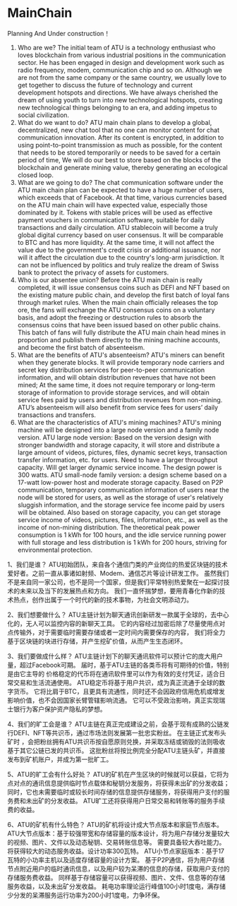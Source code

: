 # MainChain

Planning And Under construction！

1. Who are we?
The initial team of ATU is a technology enthusiast who loves blockchain from various industrial positions in the communication sector. He has been engaged in design and development work such as radio frequency, modem, communication chip and so on.
Although we are not from the same company or the same country, we usually love to get together to discuss the future of technology and current development hotspots and directions.
We have always cherished the dream of using youth to turn into new technological hotspots, creating new technological things belonging to an era, and adding impetus to social civilization.
2. What do we want to do?
ATU main chain plans to develop a global, decentralized, new chat tool that no one can monitor content for chat communication innovation.
After its content is encrypted, in addition to using point-to-point transmission as much as possible, for the content that needs to be stored temporarily or needs to be saved for a certain period of time,
We will do our best to store based on the blocks of the blockchain and generate mining value, thereby generating an ecological closed loop.
3. What are we going to do?
The chat communication software under the ATU main chain plan can be expected to have a huge number of users, which exceeds that of Facebook.
At that time, various currencies based on the ATU main chain will have expected value, especially those dominated by it.
Tokens with stable prices will be used as effective payment vouchers in communication software, suitable for daily transactions and daily circulation.
ATU stablecoin will become a truly global digital currency based on user consensus.
It will be comparable to BTC and has more liquidity. At the same time, it will not affect the value due to the government's credit crisis or additional issuance, nor will it affect the circulation due to the country's long-arm jurisdiction.
It can not be influenced by politics and truly realize the dream of Swiss bank to protect the privacy of assets for customers.
4. Who is our absentee union?
Before the ATU main chain is really completed, it will issue consensus coins such as DEFI and NFT based on the existing mature public chain, and develop the first batch of loyal fans through market rules.
When the main chain officially releases the top ore, the fans will exchange the ATU consensus coins on a voluntary basis, and adopt the freezing or destruction rules to absorb the consensus coins that have been issued based on other public chains.
This batch of fans will fully distribute the ATU main chain head mines in proportion and publish them directly to the mining machine accounts, and become the first batch of absenteeism.
5. What are the benefits of ATU's absenteeism?
ATU's miners can benefit when they generate blocks. It will provide temporary node carriers and secret key distribution services for peer-to-peer communication information, and will obtain distribution revenues that have not been mined;
At the same time, it does not require temporary or long-term storage of information to provide storage services, and will obtain service fees paid by users and distribution revenues from non-mining.
ATU’s absenteeism will also benefit from service fees for users’ daily transactions and transfers.
6. What are the characteristics of ATU's mining machines?
ATU's mining machine will be designed into a large node version and a family node version.
ATU large node version: Based on the version design with stronger bandwidth and storage capacity, it will store and distribute a large amount of videos, pictures, files, dynamic secret keys, transaction transfer information, etc. for users.
Need to have a larger throughput capacity. Will get larger dynamic service income. The design power is 300 watts.
ATU small-node family version: a design scheme based on a 17-watt low-power host and moderate storage capacity.
Based on P2P communication, temporary communication information of users near the node will be stored for users, as well as the storage of user's relatively sluggish information, and the storage service fee income paid by users will be obtained.
Also based on storage capacity, you can get storage service income of videos, pictures, files, information, etc., as well as the income of non-mining distribution.
The theoretical peak power consumption is 1 kWh for 100 hours, and the idle service running power with full storage and less distribution is 1 kWh for 200 hours, striving for environmental protection.


1、我们是谁？
ATU初始团队，来自各个通信门类的产业岗位的热爱区块链的技术爱好者。之前一直从事诸如射频、Modem、通信芯片等设计研发工作。
虽然我们不是来自同一家公司，也不是同一个国家，但是我们平常特别热爱聚在一起探讨技术的未来以及当下的发展热点和方向。
我们一直怀揣梦想，要用青春化作新的技术热点，创作出属于一个时代的新的技术事物，为社会文明添动力。

2、我们想要做什么？
ATU主链计划为聊天通讯创新研发一款属于全球的，去中心化的，无人可以监控内容的新聊天工具。
它的内容经过加密后除了尽量使用点对点传输外，对于需要临时需要存储或者一定时间内需要保存的内容，
我们将全力基于区块链的块进行存储，并产生挖矿价值，从而产生生态闭环。

3、我们要做成什么样？
ATU主链计划下的聊天通讯软件可以预计它的庞大用户量，超过Facebook可期。
届时，基于ATU主链的各类币将有可期待的价值，特别是由它主导的
价格稳定的代币将在通讯软件里可以作为有效的支付凭证，适合日常交易和生活流通使用。
ATU稳定币将基于用户共识，成为真正流通于全球的数字货币。
它将比肩于BTC，且更具有流通性，同时还不会因政府信用危机或增发影响价值，也不会因国家长臂管辖影响流通。
它可以不受政治影响，真正实现瑞士银行为客户保护资产隐私的梦想。

4、我们的旷工会是谁？
ATU主链在真正完成建设之前，会基于现有成熟的公链发行DEFI、NFT等共识币，通过市场法则发展第一批忠实粉丝。
在主链正式发布头矿时 ，会把粉丝拥有ATU共识币按自愿原则兑换，并采取冻结或销毁的法则吸收基于其它公链已发的共识币。
这批粉丝将按比例完全分配ATU主链头矿，并直接发布到矿机账户，并成为第一批旷工。

5、ATU的旷工会有什么好处？
ATU的矿机在产生区块的时候就可以获益，它将为点对点的通讯信息提供临时节点载体和秘钥分发服务，将获得未出矿的分发收益；
同时，它也未需要临时或较长时间存储的信息提供存储服务，将获得用户支付的服务费和未出矿的分发收益。
ATU旷工还将获得用户日常交易和转账等的服务手续费的收益。

6、ATU的矿机有什么特色？
ATU的矿机将设计成大节点版本和家庭节点版本。
ATU大节点版本：基于较强带宽和存储容量的版本设计，将为用户存储分发量较大的视频、图片、文件以及动态秘钥、交易转账信息等。
需要具备较大吞吐能力。将获得较大的动态服务收益。设计功率300瓦特。
ATU小节点家庭版本：基于17瓦特的小功率主机以及适度存储容量的设计方案。
基于P2P通信，将为用户存储节点附近用户的临时通讯信息，以及用户较为呆滞的信息的存储，获取用户支付的存储服务费收益。
同样基于存储容量可以获得视频、图片、文件、信息等的存储服务收益，以及未出矿分发收益。
耗电功率理论运行峰值100小时1度电，满存储少分发的呆滞服务运行功率为200小时1度电，力争环保。
